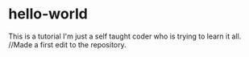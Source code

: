 # hello-world
This is a tutorial
I'm just a self taught coder who is trying to learn it all.
//Made a first edit to the repository.
